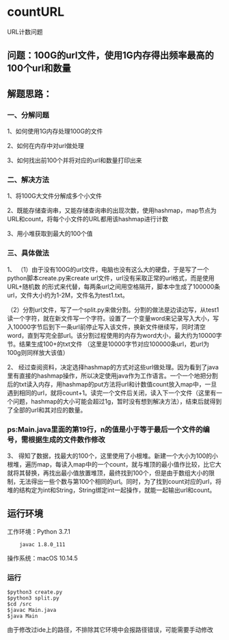 # countURL
URL计数问题

## 问题：100G的url文件，使用1G内存得出频率最高的100个url和数量

## 解题思路：

### 一、分解问题

1、如何使用1G内存处理100G的文件

2、如何在内存中对url做处理

3、如何找出前100个并将对应的url和数量打印出来

### 二、解决方法
1、将100G大文件分解成多个小文件

2、既能存储查询串，又能存储查询串的出现次数，使用hashmap，map节点为URL和count，将每个小文件的URL都用该hashmap进行计数

3、用小堆获取到最大的100个值

### 三、具体做法
1、
（1）由于没有100G的url文件，电脑也没有这么大的硬盘，于是写了一个python脚本create.py来create url文件，url没有采取正常的url格式，而是使用 URL+随机数 的形式来代替，每两条url之间用空格隔开，脚本中生成了100000条url，文件大小约为1-2M，文件名为test1.txt。

（2）分割url文件，写了一个split.py来做分割。分割的做法是边读边写，从test1读一个字符，就在新文件写一个字符。设置了一个变量word来记录写入大小，写入10000字节后到下一条url前停止写入该文件，换新文件继续写，同时清空word，直到写完全部url。该分割过程使用的内存为word大小，最大约为10000字节。结果生成100+的txt文件
（这里是10000字节对应100000条url，若url为100g则同样放大该值）

2、
经过查阅资料，决定选择hashmap的方式对这些url做处理。因为看到了java里有直接的hashmap操作，所以决定使用java作为工作语言。一个一个地把分割后的txt读入内存，用hashmap的put方法将url和计数值count放入map中，一旦遇到相同的url，就将count+1。读完一个文件后关闭，读入下一个文件（这里有一个问题，hashmap的大小可能会超过1g，暂时没有想到解决方法），结束后就得到了全部的url和其对应的数量。
### ps:Main.java里面的第19行，n的值是小于等于最后一个文件的编号，需根据生成的文件数作修改

3、
得知了数据，找最大的100个，这里使用了小根堆。新建一个大小为100的小根堆，遍历map，每读入map中的一个count，就与堆顶的最小值作比较，比它大就将其替换，再找出最小值放置堆顶，最终找到100个，但是由于数组大小的限制，无法得出一些个数与第100个相同的url。同时，为了找到count对应的url，将堆的结构定为int和String，String绑定int一起操作，就能一起输出url和count。


## 运行环境
工作环境：Python 3.7.1

        javac 1.8.0_111

操作系统：macOS 10.14.5

### 运行

    $python3 create.py
    $python3 split.py
    $cd /src
    $javac Main.java
    $java Main

由于修改过ide上的路径，不排除其它环境中会报路径错误，可能需要手动修改